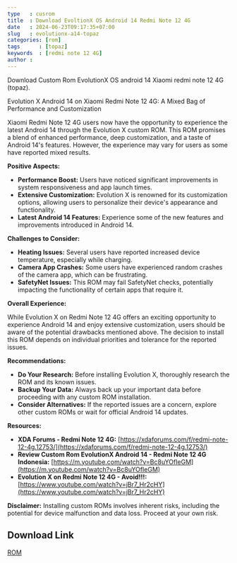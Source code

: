 ```yaml
---
type   : cusrom
title  : Download EvoltionX OS Android 14 Redmi Note 12 4G
date   : 2024-06-23T09:17:35+07:00
slug   : evolutionx-a14-topaz
categories: [rom]
tags      : [topaz]
keywords  : [redmi note 12 4G]
author : 
---
```


Download Custom Rom EvolutionX OS android 14 Xiaomi redmi note 12 4G (topaz).

Evolution X Android 14 on Xiaomi Redmi Note 12 4G: A Mixed Bag of Performance and Customization

Xiaomi Redmi Note 12 4G users now have the opportunity to experience the latest Android 14 through the Evolution X custom ROM. This ROM promises a blend of enhanced performance, deep customization, and a taste of Android 14's features. However, the experience may vary for users as some have reported mixed results.

**Positive Aspects:**

*   **Performance Boost:** Users have noticed significant improvements in system responsiveness and app launch times.
*   **Extensive Customization:** Evolution X is renowned for its customization options, allowing users to personalize their device's appearance and functionality.
*   **Latest Android 14 Features:** Experience some of the new features and improvements introduced in Android 14.

**Challenges to Consider:**

*   **Heating Issues:** Several users have reported increased device temperature, especially while charging.
*   **Camera App Crashes:** Some users have experienced random crashes of the camera app, which can be frustrating.
*   **SafetyNet Issues:** This ROM may fail SafetyNet checks, potentially impacting the functionality of certain apps that require it.

**Overall Experience:**

While Evolution X on Redmi Note 12 4G offers an exciting opportunity to experience Android 14 and enjoy extensive customization, users should be aware of the potential drawbacks mentioned above. The decision to install this ROM depends on individual priorities and tolerance for the reported issues.

**Recommendations:**

*   **Do Your Research:** Before installing Evolution X, thoroughly research the ROM and its known issues.
*   **Backup Your Data:** Always back up your important data before proceeding with any custom ROM installation.
*   **Consider Alternatives:** If the reported issues are a concern, explore other custom ROMs or wait for official Android 14 updates.

**Resources:**

*   **XDA Forums - Redmi Note 12 4G:** [https://xdaforums.com/f/redmi-note-12-4g.12753/](https://xdaforums.com/f/redmi-note-12-4g.12753/)
*   **Review Custom Rom EvolutionX Android 14 - Redmi Note 12 4G Indonesia:** [https://m.youtube.com/watch?v=Bc8uYOfIeGM](https://m.youtube.com/watch?v=Bc8uYOfIeGM)
*   **Evolution X on Redmi Note 12 4G - Avoid!!!:** [https://www.youtube.com/watch?v=jBr7_Hr2cHY](https://www.youtube.com/watch?v=jBr7_Hr2cHY)

**Disclaimer:** Installing custom ROMs involves inherent risks, including the potential for device malfunction and data loss. Proceed at your own risk.


## Download Link
[ROM](https://sourceforge.net/projects/evolution-x/files/topaz/14/)

